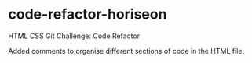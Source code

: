 # code-refactor-horiseon
HTML CSS Git Challenge: Code Refactor

Added comments to organise different sections of code in the HTML file.